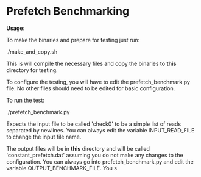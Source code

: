 Prefetch Benchmarking
=====

**Usage:**

To make the binaries and prepare for testing just run:

   ./make_and_copy.sh

This is will compile the necessary files and copy the binaries to **this** directory for testing.

To configure the testing, you will have to edit the prefetch_benchmark.py file. No other files should need to be edited for basic configuration.

To run the test:

   ./prefetch_benchmark.py

Expects the input file to be called 'check0' to be a simple list of reads separated by newlines. You can always edit the variable INPUT_READ_FILE to change the input file name.

The output files will be in **this** directory and will be called 'constant_prefetch.dat' assuming you do not make any changes to the configuration. You can always go into prefetch_benchmark.py and edit the variable OUTPUT_BENCHMARK_FILE. You s